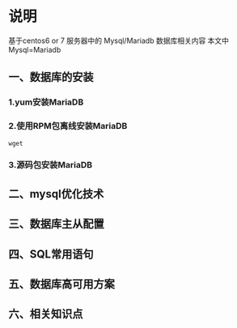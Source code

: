 # 说明

基于centos6 or 7 服务器中的 Mysql/Mariadb 数据库相关内容
本文中 Mysql=Mariadb

## 一、数据库的安装

### 1.yum安装MariaDB


### 2.使用RPM包离线安装MariaDB

```
wget 
```
### 3.源码包安装MariaDB


## 二、mysql优化技术


## 三、数据库主从配置


## 四、SQL常用语句


## 五、数据库高可用方案


## 六、相关知识点




